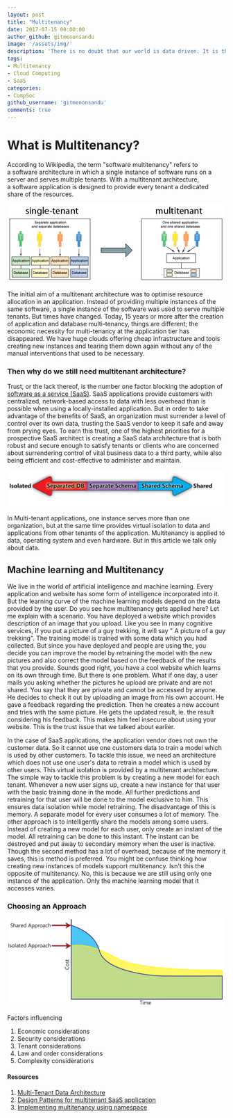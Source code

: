 ```yaml
---
layout: post
title: "Multitenancy"
date: 2017-07-15 00:00:00
author_github: gitmenonsandu
image: '/assets/img/'
description: 'There is no doubt that our world is data driven. It is the most important asset of any business. But why would anyone trust a business with their data? The answer is Multitenancy.'
tags:
- Multitenancy
- Cloud Computing
- SaaS
categories:
- CompSoc
github_username: 'gitmenonsandu'
comments: true
---
```


# What is Multitenancy?
According to Wikipedia, the term "software multitenancy" refers to a software architecture in which a single instance of software runs on a server and serves multiple tenants. With a multitenant architecture, a software application is designed to provide every tenant a dedicated share of the resources.

![alt text](/blog/assets/img/multitenancy/difference.png "Single tenancy vs Multitenancy")

The initial aim of a multitenant architecture was to optimise resource allocation in an application. Instead of providing multiple instances of the same software, a single instance of the software was used to serve multiple tenants. But times have changed. Today, 15 years or more after the creation of application and database multi-tenancy, things are different; the economic necessity for multi-tenancy at the application tier has disappeared. We have huge clouds offering cheap infrastructure and tools creating new instances and tearing them down again without any of the manual interventions that used to be necessary.

### Then why do we still need multitenant architecture?

Trust, or the lack thereof, is the number one factor blocking the adoption of [software as a service (SaaS)](https://en.wikipedia.org/wiki/Software_as_a_service).  SaaS applications provide customers with centralized, network-based access to data with less overhead than is possible when using a locally-installed application. But in order to take advantage of the benefits of SaaS, an organization must surrender a level of control over its own data, trusting the SaaS vendor to keep it safe and away from prying eyes. 
To earn this trust, one of the highest priorities for a prospective SaaS architect is creating a SaaS data architecture that is both robust and secure enough to satisfy tenants or clients who are concerned about surrendering control of vital business data to a third party, while also being efficient and cost-effective to administer and maintain.

![alt text](/blog/assets/img/multitenancy/db_schema.png)

In Multi-tenant applications, one instance serves more than one organization, but at the same time provides virtual isolation to data and applications from other tenants of the application. Multitenancy is applied to data, operating system and even hardware. But in this article we talk only about data.

## Machine learning and Multitenancy
We live in the world of artificial intelligence and machine learning. Every application and website has some form of intelligence incorporated into it. But the learning curve of the machine learning models depend on the data provided by the user. Do you see how multitenancy gets applied here? Let me explain with a scenario. You have deployed a website which provides description of an image that you upload. Like you see in many cognitive services, if you put a picture of a guy trekking, it will say " A picture of a guy trekking". The training model is trained with some data which you had collected. But since you have deployed and people are using the, you decide you can improve the model by retraining the model with the new pictures and also correct the model based on the feedback of the results that you provide. Sounds good right, you have a cool website which learns on its own through time. But there is one problem. What if one day, a user mails you asking whether the pictures he upload are private and are not shared. You say that they are private and cannot be accessed by anyone. He decides to check it out by uploading an image from his own account. He gave a feedback regarding the prediction. Then he creates a new account and tries with the same picture. He gets the updated result, ie. the result considering his feedback. This makes him feel insecure about using your website. This is the trust issue that we talked about earlier. 

In the case of SaaS applications, the application vendor does not own the customer data. So it cannot use one customers data to train a model which is used by other customers.
To tackle this issue, we need an architecture which does not use one user's data to retrain a model which is used by other users. This virtual isolation is provided by a multitenant architecture. The simple way to tackle this problem is by creating a new model for each tenant. Whenever a new user signs up, create a new instance for that user with the basic training done in the mode. All further predictions and retraining for that user will be done to the model exclusive to him. This ensures data isolation while model retraining. The disadvantage of this is memory. A separate model for every user consumes a lot of memory. The other approach is to intelligently share the models among some users. Instead of creating a new model for each user, only create an instant of the model. All retraining can be done to this instant. The instant can be destroyed and put away to secondary memory when the user is inactive. Though the second method has a lot of overhead, because of the memory it saves, this is method is preferred. You might be confuse thinking how creating new instances of models support multitenancy. Isn't this the opposite of multitenancy. No, this is because we are still using only one instance of the application. Only the machine learning model that it accesses varies.

### Choosing an Approach

![alt text](/blog/assets/img/multitenancy/approach.png)

Factors influencing 
1. Economic considerations
2. Security considerations
3. Tenant considerations
4. Law and order considerations
5. Complexity considerations


#### Resources
1. [Multi-Tenant Data Architecture ](https://msdn.microsoft.com/en-us/library/aa479086.aspx)
2. [Design Patterns for multitenant SaaS application](https://docs.microsoft.com/en-us/azure/sql-database/sql-database-design-patterns-multi-tenancy-saas-applications)
3. [Implementing multitenancy using namespace](https://cloud.google.com/appengine/docs/standard/python/multitenancy/multitenancy)
